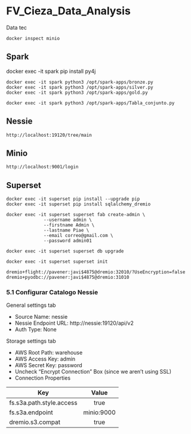 # FV_Cieza_Data_Analysis
Data tec

```
docker inspect minio
```

## Spark

docker exec -it spark pip install py4j

```
docker exec -it spark python3 /opt/spark-apps/bronze.py
docker exec -it spark python3 /opt/spark-apps/silver.py
docker exec -it spark python3 /opt/spark-apps/gold.py

docker exec -it spark python3 /opt/spark-apps/Tabla_conjunto.py
```

## Nessie

```
http://localhost:19120/tree/main
```

## Minio

```
http://localhost:9001/login
```

## Superset

```
docker exec -it superset pip install --upgrade pip
docker exec -it superset pip install sqlalchemy_dremio
```

```
docker exec -it superset superset fab create-admin \
              --username admin \
              --firstname Admin \
              --lastname Piae \
              --email correo@gmail.com \
              --password admin01
```

```
docker exec -it superset superset db upgrade
```

```
docker exec -it superset superset init
```

```
dremio+flight://pavener:javi$4875@dremio:32010/?UseEncryption=false
dremio+pyodbc://pavener:javi$4875@dremio:31010
```

### 5.1 Configurar Catalogo Nessie
General settings tab
* Source Name: nessie
* Nessie Endpoint URL: http://nessie:19120/api/v2
* Auth Type: None

Storage settings tab
* AWS Root Path: warehouse
* AWS Access Key: admin
* AWS Secret Key: password
* Uncheck “Encrypt Connection” Box (since we aren’t using SSL)
* Connection Properties

| Key | Value |
| ------------- |:-------------:|
| fs.s3a.path.style.access | true |
| fs.s3a.endpoint | minio:9000 |
| dremio.s3.compat | true |
